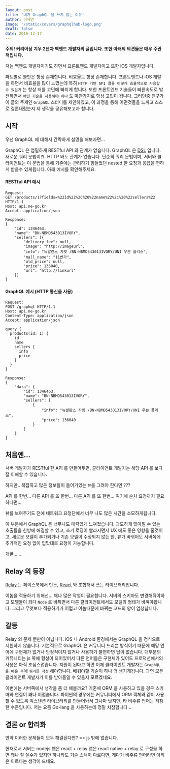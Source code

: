 ```yaml
---
layout: post
title: '내가 GraphQL 을 쓰지 않는 이유'
author: 이재연
image: '/static/covers/graphqlhub-logo.png'
draft: false
date: 2016-12-17
---
```


**주의! 커리어상 겨우 2년차 백엔드 개발자의 글입니다. 또한 아래의 의견들은 매우 주관적입니다.**

저는 백엔드 개발자이기도 하면서 프론트엔드 개발자이고 또한 iOS 개발자입니다.

파트별로 불만은 항상 존재합니다. 비효율도 항상 존재합니다. 프론트엔드나 iOS 개발을 하면서 비효율을 많이 느꼈는데 특히 `HTTP 기반 API 콜을 어떻게 효율적으로 사용할 수 있는가` 는 항상 저를 고민에 빠지게 합니다. 또한 프론트엔드 기술들이 빠른속도로 발전하면서 `어떤 기술을 사용해야 하나` 도 마찬가지로 항상 고민이 됩니다. 그러던중 친구가 이 글의 주제인 `GraphQL` 스터디를 제안하였고, 이 과정을 통해 어떤것들을 느끼고 스스로 결론내렸는지 제 생각을 공유해보고자 합니다.

## 시작

우선 GraphQL 에 대해서 간략하게 설명을 해보자면...

GraphQL 은 엄밀하게 RESTful API 와 관계가 없습니다. GraphQL 은 [DSL](https://en.wikipedia.org/wiki/Domain-specific_language) 입니다. 새로운 쿼리 문법이죠. HTTP 와도 관계가 없습니다. 단순히 쿼리 문법이며, 서버와 클라이언트는 이 문법을 통해 기존에는 관리하기 힘들었던 nested 한 요청과 응답을 편하게 받을수 있게됩니다. 아래 예시를 확인해주세요.

#### RESTful API 예시

```
Request:
GET /products/1?fields=%22id%22%2C%20%22name%22%2C%20%22sellers%22 HTTP/1.1
Host: api.ne-go.kr
Accept: application/json

Response:
{
    "id": 1346463,
    "name": "BN-NBMD543013IVORY",
    "sellers": [{
        "delivery_fee": null,
        "image": "http://imageurl",
        "info": "뉴발란스 자켓 /BN-NBMD543013IVORY/UNI 우븐 플리스",
        "mall_name": "11번가",
        "old_price": null,
        "price": 136040,
        "url": "http://linkurl"
    }]
}
```



#### GraphQL 예시 (HTTP 통신을 사용)

```
Request:
POST /graphql HTTP/1.1
Host: api.ne-go.kr
Content-Type: application/json
Accept: application/json

query {
  products(id: 1) {
    id
    name
    sellers {
      info
      price
    }
  }
}

Response:
{
    "data": {
        "id": 1346463,
        "name": "BN-NBMD543013IVORY",
        "sellers": [
            {
                "info": "뉴발란스 자켓 /BN-NBMD543013IVORY/UNI 우븐 플리스",
                "price": 136040
            }
        ]
    }
}
```

## 처음엔...

서버 개발자가 RESTful 한 API 를 만들어두면, 클라이언트 개발자는 해당 API 를 보다 잘 이해할 수 있습니다.

하지만.. 복잡하고 많은 정보들이 들어가있는 `뷰`를 그려야 한다면 ???

API 를 한번... 다른 API 를 또 한번... 다른 API 를 또 한번... 여기에 순차 요청까지 필요하다면...

뷰를 보여주기도 전에 네트워크 요청단에서 너무 나도 많은 시간을 소모하게됩니다.

이 부분에서 GraphQL 은 너무나도 매력있게 느껴졌습니다. 과도하게 많아질 수 있는 호출들을 한방에 해결할 수 있고, 초기 로딩이 빨라지면서 UX 에도 좋은 영향을 줄것이고, 새로운 모델이 추가되거나 기존 모델이 수정되지 않는 한, 뷰가 바뀌어도 서버쪽에 추가적인 요청 없이 입맛대로 요청이 가능합니다.

개꿀......

## Relay 의 등장
[Relay](https://facebook.github.io/relay/) 는 페이스북에서 만든, [React](https://facebook.github.io/react/) 와 조합해서 쓰는 라이브러리입니다.

이놈을 적용하기 위해선... 꽤나 많은 작업이 필요합니다. 서버의 스키마도 변경해줘야하고 모델들이 죄다 `Node` 로 바뀌면서 다른 클라이언트에서도 모델의 형태가 바껴야합니다. 그리고 무엇보다 적용하기가 어렵고 이놈때문에 바뀌는 코드의 양이 엄청납니다.

## 갈등
Relay 의 문제 뿐만이 아닙니다. iOS 나 Android 환경에서는 GraphQL 을 정식으로 지원하지 않습니다. 기본적으로 GraphQL 은 커뮤니티 드리븐 방식이기 때문에 해당 언어에 구현체가 없거나 안정적이지 않거나 사용하기 불편하면 답이 없습니다. 대부분의 커뮤니티는 js 쪽에 형성이 되어있어서 다른 언어들은 구현체가 있어도 프로덕션에서의 사용은 아직 조심스럽습니다. 지원이 된다고 하면 이제 클라이언트 개발자는 `GraphQL 을 배운 후`에 `쿼리를 작성` 해야합니다. 배워야할 기술이 하나 더 생기게됩니다. 과연 모든 클라이언트 개발자가 이를 받아들일 수 있을지 모르겠네요.

이번에는 서버쪽에서 생각을 좀 더 해볼까요? 기존에 ORM 을 사용하고 있을 경우 스키마와 연결이 꽤나 어렵습니다. 파이썬의 경우에는 커뮤니티에서 ORM 객체와 같이 사용할 수 있도록 익스텐션 라이브러리를 만들어놔서 그나마 낫지만, 타 비주류 언어는 처참한 수준입니다. 저는 요즘 Go-lang 을 사용하는데 정말 처참합니다...

## 결론 or 합리화
만약 이러한 문제들이 모두 해결된다면? => js 밖에 없습니다.

현재로서 서버는 nodejs 웹은 react + relay 앱은 react native + relay 로 구성을 하면 꽤나 잘 쓸수가 있지만 하나라도 기술 스택이 다르다면, 게다가 비주류 언어라면 아직은 이르다는 생각이 드네요.